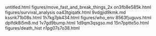 untitled.html
figures/move_fast_and_break_things_2x
on3fb8e585k.html
figures/survival_analysis
oa43tgiqatk.html
9vdgjid9kmk.md
kssnk71b08s.html
1h7kg7pk434.html
figures/who_env
8563fjuguvs.html
dplfdk8i5m8.md
1v7gd9bump.html
1d9qm3qsgso.md
15n7pptte5o.html
figures/death_hist
n1pg07s7o38.html